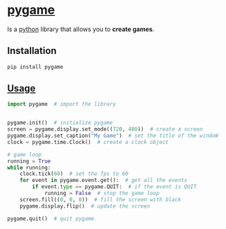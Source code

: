 # [pygame](https://www.pygame.org/news)

Is a [python](/languages/python/python.md) library that allows you to **create games**.

## Installation

```bash
pip install pygame
```

## [Usage](pygame.ipynb)

```python
import pygame  # import the library


pygame.init()  # initialize pygame
screen = pygame.display.set_mode((720, 480))  # create a screen
pygame.display.set_caption("My Game")  # set the title of the windoW
clock = pygame.time.Clock()  # create a clock object

# game loop
running = True
while running:
    clock.tick(60)  # set the fps to 60
    for event in pygame.event.get():  # get all the events
        if event.type == pygame.QUIT:  # if the event is QUIT
            running = False  # stop the game loop
    screen.fill((0, 0, 0))  # fill the screen with black
    pygame.display.flip()  # update the screen

pygame.quit()  # quit pygame
```
 
